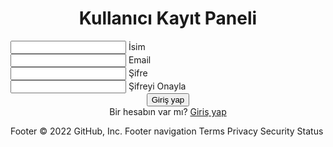 <!DOCTYPE html>
<html>
     <head>
          <meta charset="UTF-8">
          <link rel="stylesheet" href="style1.css">
          <link rel="stylesheet" href="style2.css">
          <link rel="stylesheet" href="style3.css">
     </head>
     <body>
          <div class="container">
               <div class="center">
                    <h1><center>Kullanıcı Kayıt Paneli</center></h1>
                    <form method="POST" action="">
                         <div class="txt_field">
                              <input type="text" name="name" required>
                              <span></span>
                              <label>İsim</label>
                         </div>
                         <div class="txt_field">
                              <input type="email" name="email" required>
                              <span></span>
                              <label>Email</label>
                         </div>
                         <div class="txt_field">
                              <input type="password" name="password" required>
                              <span></span>
                              <label>Şifre</label>
                         </div>
                         <div class="txt_field">
                              <input type="password" name="password" required>
                              <span></span>
                              <label>Şifreyi Onayla</label>
                         </div>
                         <center>
                              <input name="submit" type="submit" value="Giriş yap">
                         <div class="signup_link">
                              <center>Bir hesabın var mı? <a href="loginForm.php">Giriş yap</a>
                         </div>
                         </center>
                    </form>
               </div>
          </div>
     </body>
</html>
Footer
© 2022 GitHub, Inc.
Footer navigation
Terms
Privacy
Security
Status
